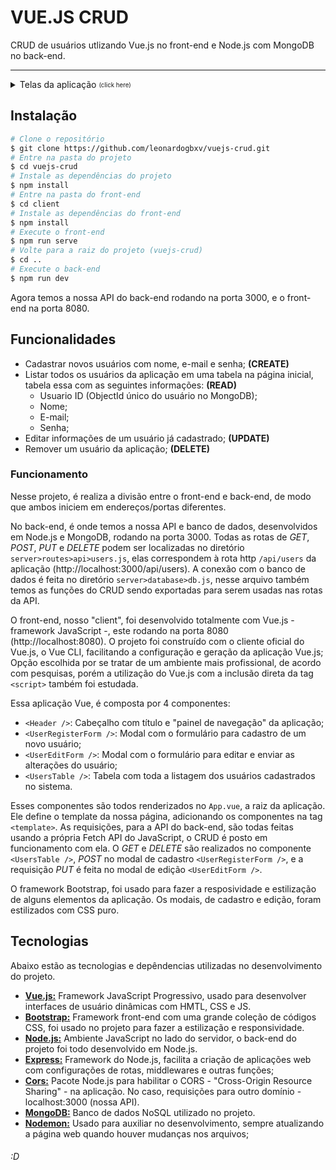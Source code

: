 # VUE.JS CRUD

CRUD de usuários utlizando Vue.js no front-end e Node.js com MongoDB no back-end.

<hr>
<img src="" />

<details>
  <summary>Telas da aplicação <sub><sup>(click here)</sup></sub></summary>
<pre>
<img src="" />
<img src="" />
<img src="" />
<img src="" />
</pre>
</details>

## Instalação

```bash
# Clone o repositório
$ git clone https://github.com/leonardogbxv/vuejs-crud.git
# Entre na pasta do projeto
$ cd vuejs-crud
# Instale as dependências do projeto
$ npm install
# Entre na pasta do front-end
$ cd client
# Instale as dependências do front-end
$ npm install
# Execute o front-end
$ npm run serve
# Volte para a raiz do projeto (vuejs-crud)
$ cd ..
# Execute o back-end
$ npm run dev
```

Agora temos a nossa API do back-end rodando na porta 3000, e o front-end na porta 8080.

## Funcionalidades

- Cadastrar novos usuários com nome, e-mail e senha; **(CREATE)**
- Listar todos os usuários da aplicação em uma tabela na página inicial, tabela essa com as seguintes informações: **(READ)**
  - Usuario ID (ObjectId único do usuário no MongoDB);
  - Nome;
  - E-mail;
  - Senha;
- Editar informações de um usuário já cadastrado; **(UPDATE)**
- Remover um usuário da aplicação; **(DELETE)**

### Funcionamento 

Nesse projeto, é realiza a divisão entre o front-end e back-end, de modo que ambos iniciem em endereços/portas diferentes.

No back-end, é onde temos a nossa API e banco de dados, desenvolvidos em Node.js e MongoDB, rodando na porta 3000. Todas as rotas de *GET*, *POST*, *PUT* e *DELETE* podem ser localizadas no diretório `server>routes>api>users.js`, elas correspondem à rota http `/api/users` da aplicação (http://localhost:3000/api/users). A conexão com o banco de dados é feita no diretório `server>database>db.js`, nesse arquivo também temos as funções do CRUD sendo exportadas para serem usadas nas rotas da API.

O front-end, nosso "client", foi desenvolvido totalmente com Vue.js - framework JavaScript -, este rodando na porta 8080 (http://localhost:8080). O projeto foi construído com o cliente oficial do Vue.js, o Vue CLI, facilitando a configuração e geração da aplicação Vue.js; Opção escolhida por se tratar de um ambiente mais profissional, de acordo com pesquisas, porém a utilização do Vue.js com a inclusão direta da tag `<script>` também foi estudada. 

Essa aplicação Vue, é composta por 4 componentes:

- `<Header />`: Cabeçalho com título e "painel de navegação" da aplicação;
- `<UserRegisterForm />`: Modal com o formulário para cadastro de um novo usuário;
- `<UserEditForm />`: Modal com o formulário para editar e enviar as alterações do usuário;
- `<UsersTable />`: Tabela com toda a listagem dos usuários cadastrados no sistema.

Esses componentes são todos renderizados no `App.vue`, a raiz da aplicação. Ele define o template da nossa página, adicionando os componentes na tag `<template>`.
As requisições, para a API do back-end, são todas feitas usando a própria Fetch API do JavaScript, o CRUD é posto em funcionamento com ela. O *GET* e *DELETE* são realizados no componente `<UsersTable />`, *POST* no modal de cadastro `<UserRegisterForm />`, e a requisição *PUT* é feita no modal de edição `<UserEditForm />`.

O framework Bootstrap, foi usado para fazer a resposividade e estilização de alguns elementos da aplicação. Os modais, de cadastro e edição, foram estilizados com CSS puro.

## Tecnologias

Abaixo estão as tecnologias e depêndencias utilizadas no desenvolvimento do projeto.

- [**Vue.js:**](https://vuejs.org/ "**Vue.js:**") Framework JavaScript Progressivo, usado para desenvolver interfaces de usuário dinâmicas com HMTL, CSS e JS.
- [**Bootstrap:**](https://getbootstrap.com/docs/4.5/getting-started/introduction/ "**Bootstrap:**") Framework front-end com uma grande coleção de códigos CSS, foi usado no projeto para fazer a estilização e responsividade.
- [**Node.js:**](https://nodejs.org/en/docs/ "**Node.js:**") Ambiente JavaScript no lado do servidor, o back-end do projeto foi todo desenvolvido em Node.js.
- [**Express:**](https://github.com/expressjs/express "**Express:**") Framework do Node.js, facilita a criação de aplicações web com configurações de rotas, middlewares e outras funções;
- [**Cors:**](https://www.npmjs.com/package/cors "**Cors:**") Pacote Node.js para habilitar o CORS - "Cross-Origin Resource Sharing" - na aplicação. No caso, requisições para outro domínio - localhost:3000 (nossa API).
- [**MongoDB:**](https://docs.mongodb.com/ "**MongoDB:**") Banco de dados NoSQL utilizado no projeto.
- [**Nodemon:**](https://github.com/remy/nodemon "**Nodemon:**") Usado para auxiliar no desenvolvimento, sempre atualizando a página web quando houver mudanças nos arquivos;

###### :D